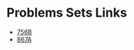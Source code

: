# Problems Sets Links

* [756B](https://codeforces.com/problemset/problem/746/B)
* [867A](https://codeforces.com/problemset/problem/867/A)
